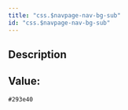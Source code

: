 ```yaml
---
title: "css.$navpage-nav-bg-sub"
id: "css.$navpage-nav-bg-sub"
---
```

## Description



## Value: 
```
#293e40
```
